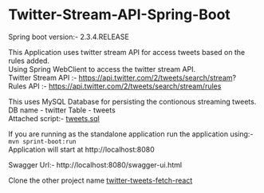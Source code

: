 # Twitter-Stream-API-Spring-Boot
Spring boot version:- 2.3.4.RELEASE  

This Application uses twitter stream API for access tweets based on the rules added.  
Using Spring WebClient to access the twitter stream API.  
Twitter Stream API :- https://api.twitter.com/2/tweets/search/stream?  
Rules API :- https://api.twitter.com/2/tweets/search/stream/rules  

This uses MySQL Database for persisting the contionous streaming tweets. DB name - twitter Table - tweets  
Attached script:- [tweets.sql](https://github.com/Anshul14Sharma/Twitter-Stream-API-Spring-Boot/blob/main/tweets.sql)

If you are running as the standalone application run the application using:-  
```mvn sprint-boot:run```  
Application will start at http://localhost:8080  

Swagger Url:- http://localhost:8080/swagger-ui.html

Clone the other project name [twitter-tweets-fetch-react](https://github.com/Anshul14Sharma/twitter-tweets-fetch-react)
